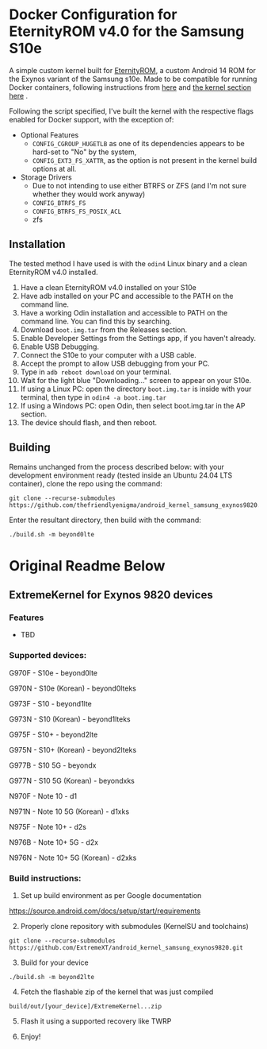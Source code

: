 # Docker Configuration for EternityROM v4.0 for the Samsung S10e
A simple custom kernel built for [EternityROM](https://xdaforums.com/t/port-rom-14-eternityrom-v4-0-oneui-6-1-1-for-n10-s10-series.4670331/), a custom Android 14 ROM for the Exynos variant of the Samsung s10e. Made to be compatible for running Docker containers, following instructions from [here](https://github.com/ravindu644/Android-Kernel-Tutorials?tab=readme-ov-file#-customizing-the-kernel-permanent-method) and [the kernel section here](https://gist.github.com/FreddieOliveira/efe850df7ff3951cb62d74bd770dce27) .

Following the script specified, I've built the kernel with the respective flags enabled for Docker support, with the exception of:

- Optional Features
  - `CONFIG_CGROUP_HUGETLB` as one of its dependencies appears to be hard-set to "No" by the system, 
  - `CONFIG_EXT3_FS_XATTR`, as the option is not present in the kernel build options at all.
- Storage Drivers
  - Due to not intending to use either BTRFS or ZFS (and I'm not sure whether they would work anyway)
  - `CONFIG_BTRFS_FS`
  - `CONFIG_BTRFS_FS_POSIX_ACL`
  - zfs

## Installation
The tested method I have used is with the `odin4` Linux binary and a clean EternityROM v4.0 installed.

1. Have a clean EternityROM v4.0 installed on your S10e
2. Have adb installed on your PC and accessible to the PATH on the command line.
3. Have a working Odin installation and accessible to PATH on the command line. You can find this by searching.
4. Download `boot.img.tar` from the Releases section.
3. Enable Developer Settings from the Settings app, if you haven't already.
3. Enable USB Debugging.
4. Connect the S10e to your computer with a USB cable.
5. Accept the prompt to allow USB debugging from your PC.
6. Type in `adb reboot download` on your terminal.
7. Wait for the light blue "Downloading..." screen to appear on your S10e.
8. If using a Linux PC: open the directory `boot.img.tar` is inside with your terminal, then type in `odin4 -a boot.img.tar`
9. If using a Windows PC: open Odin, then select boot.img.tar in the AP section.
10. The device should flash, and then reboot.


## Building
Remains unchanged from the process described below: with your development environment ready (tested inside an Ubuntu 24.04 LTS container), clone the repo using the command:

``` shell
git clone --recurse-submodules https://github.com/thefriendlyenigma/android_kernel_samsung_exynos9820.git
```

Enter the resultant directory, then build with the command:

``` shell
./build.sh -m beyond0lte
```


# Original Readme Below
## ExtremeKernel for Exynos 9820 devices ##

### Features ###

- TBD

### Supported devices: ###

G970F - S10e - beyond0lte

G970N - S10e (Korean) - beyond0lteks

G973F - S10 - beyond1lte

G973N - S10 (Korean) - beyond1lteks

G975F - S10+ - beyond2lte

G975N - S10+ (Korean) - beyond2lteks

G977B - S10 5G - beyondx

G977N - S10 5G (Korean) - beyondxks

N970F - Note 10 - d1

N971N - Note 10 5G (Korean) - d1xks

N975F - Note 10+ - d2s

N976B - Note 10+ 5G - d2x

N976N - Note 10+ 5G (Korean) - d2xks

### Build instructions: ###

1. Set up build environment as per Google documentation

https://source.android.com/docs/setup/start/requirements

2. Properly clone repository with submodules (KernelSU and toolchains)

```git clone --recurse-submodules https://github.com/ExtremeXT/android_kernel_samsung_exynos9820.git```

3. Build for your device

```./build.sh -m beyond2lte```

4. Fetch the flashable zip of the kernel that was just compiled

```build/out/[your_device]/ExtremeKernel...zip```

5. Flash it using a supported recovery like TWRP

6. Enjoy!
